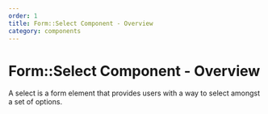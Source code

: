 ```yaml
---
order: 1
title: Form::Select Component - Overview
category: components
---
```


# Form::Select Component - Overview

A select is a form element that provides users with a way to select amongst a set of options.